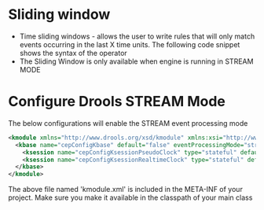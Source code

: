 # Sliding window

* Time sliding windows -  allows the user to write rules that will only match events occurring in the last X time units. The following code snippet shows the syntax of the operator
* The Sliding Window is only available when engine is running in STREAM MODE

# Configure Drools STREAM Mode

The below configurations will enable the STREAM event processing mode

```xml
<kmodule xmlns="http://www.drools.org/xsd/kmodule" xmlns:xsi="http://www.w3.org/2001/XMLSchema-instance">
  <kbase name="cepConfigKbase" default="false" eventProcessingMode="stream" equalsBehavior="identity" packages="org.drools.devguide.cep">
    <ksession name="cepConfigKsessionPseudoClock" type="stateful" default="false" clockType="pseudo"/>
    <ksession name="cepConfigKsessionRealtimeClock" type="stateful" default="false" clockType="realtime"/>
  </kbase>
</kmodule>
```
The above file named 'kmodule.xml' is included in the META-INF of your project. Make sure you make it available in the classpath of your main class






